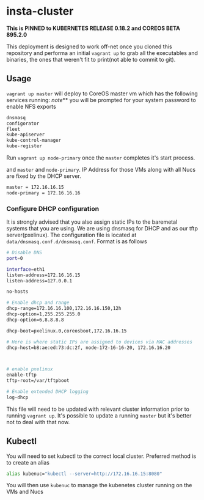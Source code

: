 # insta-cluster
__This is PINNED to KUBERNETES RELEASE 0.18.2 and COREOS BETA 895.2.0__

This deployment is designed to work off-net once you cloned this repository and performa an initial ```vagrant up``` to grab all the executables and binaries, the ones that weren't fit to print(not able to commit to git).

## Usage

```vagrant up master``` will deploy to CoreOS master vm which has the following services running:
_note_** you will be prompted for your system password to enable NFS exports

```bash
dnsmasq
configorator
fleet
kube-apiserver
kube-control-manager
kube-register
```
Run ```vagrant up node-primary``` once the ```master``` completes it's start process. 


 and ```master``` and ```node-primary```.
IP Address for those VMs along with all Nucs are fixed by the DHCP server. 

```bash
master = 172.16.16.15
node-primary = 172.16.16.16
```

### Configure DHCP configuration

It is strongly advised that you also assign static IPs to the baremetal systems that you are using.
We are using dnsmasq for DHCP and as our tftp server(pxelinux).
The configuration file is located at ```data/dnsmasq.conf.d/dnsmasq.conf```. Format is as follows

```bash
# Disable DNS
port=0

interface=eth1
listen-address=172.16.16.15
listen-address=127.0.0.1

no-hosts

# Enable dhcp and range
dhcp-range=172.16.16.100,172.16.16.150,12h
dhcp-option=1,255.255.255.0
dhcp-option=6,8.8.8.8

dhcp-boot=pxelinux.0,coreosboot,172.16.16.15

# Here is where static IPs are assigned to devices via MAC addresses
dhcp-host=b8:ae:ed:73:dc:2f, node-172-16-16-20, 172.16.16.20



# enable pxelinux
enable-tftp
tftp-root=/var/tftpboot

# Enable extended DHCP logging
log-dhcp
```

This file will need to be updated with relevant cluster information prior to running ```vagrant up```.
It's possible to update a running ```master``` but it's better not to deal with that now.

## Kubectl

You will need to set kubectl to the correct local cluster. Preferred method is to create an alias

```bash
alias kubenuc="kubectl --server=http://172.16.16.15:8080"
```
You will then use ```kubenuc``` to manage the kubenetes cluster running on the VMs and Nucs
